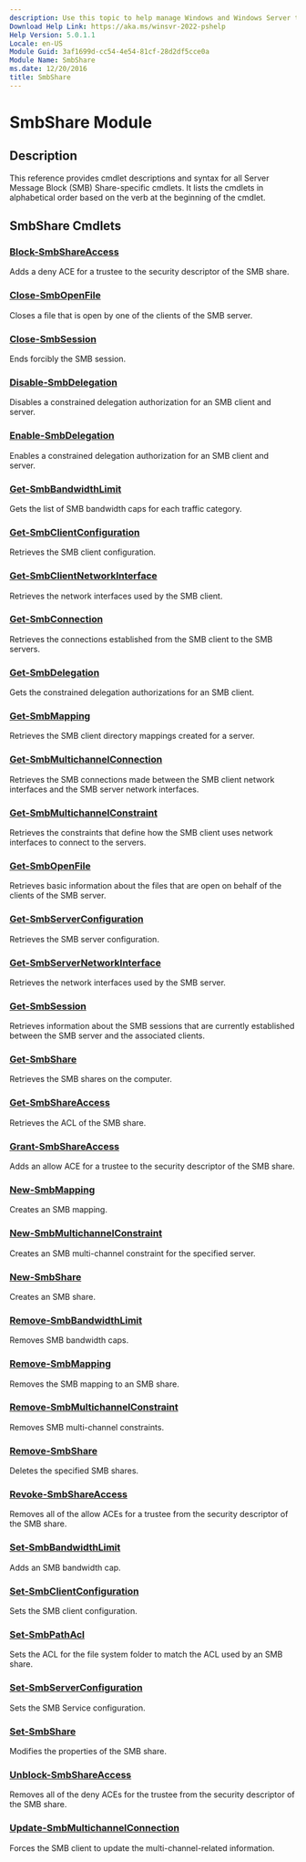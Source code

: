 ```yaml
---
description: Use this topic to help manage Windows and Windows Server technologies with Windows PowerShell.
Download Help Link: https://aka.ms/winsvr-2022-pshelp
Help Version: 5.0.1.1
Locale: en-US
Module Guid: 3af1699d-cc54-4e54-81cf-28d2df5cce0a
Module Name: SmbShare
ms.date: 12/20/2016
title: SmbShare
---
```


# SmbShare Module
## Description
This reference provides cmdlet descriptions and syntax for all Server Message Block (SMB) Share-specific cmdlets. It lists the cmdlets in alphabetical order based on the verb at the beginning of the cmdlet.

## SmbShare Cmdlets
### [Block-SmbShareAccess](./Block-SmbShareAccess.md)
Adds a deny ACE for a trustee to the security descriptor of the SMB share.

### [Close-SmbOpenFile](./Close-SmbOpenFile.md)
Closes a file that is open by one of the clients of the SMB server.

### [Close-SmbSession](./Close-SmbSession.md)
Ends forcibly the SMB session.

### [Disable-SmbDelegation](./Disable-SmbDelegation.md)
Disables a constrained delegation authorization for an SMB client and server.

### [Enable-SmbDelegation](./Enable-SmbDelegation.md)
Enables a constrained delegation authorization for an SMB client and server.

### [Get-SmbBandwidthLimit](./Get-SmbBandwidthLimit.md)
Gets the list of SMB bandwidth caps for each traffic category.

### [Get-SmbClientConfiguration](./Get-SmbClientConfiguration.md)
Retrieves the SMB client configuration.

### [Get-SmbClientNetworkInterface](./Get-SmbClientNetworkInterface.md)
Retrieves the network interfaces used by the SMB client.

### [Get-SmbConnection](./Get-SmbConnection.md)
Retrieves the connections established from the SMB client to the SMB servers.

### [Get-SmbDelegation](./Get-SmbDelegation.md)
Gets the constrained delegation authorizations for an SMB client.

### [Get-SmbMapping](./Get-SmbMapping.md)
Retrieves the SMB client directory mappings created for a server.

### [Get-SmbMultichannelConnection](./Get-SmbMultichannelConnection.md)
Retrieves the SMB connections made between the SMB client network interfaces and the SMB server network interfaces.

### [Get-SmbMultichannelConstraint](./Get-SmbMultichannelConstraint.md)
Retrieves the constraints that define how the SMB client uses network interfaces to connect to the servers.

### [Get-SmbOpenFile](./Get-SmbOpenFile.md)
Retrieves basic information about the files that are open on behalf of the clients of the SMB server.

### [Get-SmbServerConfiguration](./Get-SmbServerConfiguration.md)
Retrieves the SMB server configuration.

### [Get-SmbServerNetworkInterface](./Get-SmbServerNetworkInterface.md)
Retrieves the network interfaces used by the SMB server.

### [Get-SmbSession](./Get-SmbSession.md)
Retrieves information about the SMB sessions that are currently established between the SMB server and the associated clients.

### [Get-SmbShare](./Get-SmbShare.md)
Retrieves the SMB shares on the computer.

### [Get-SmbShareAccess](./Get-SmbShareAccess.md)
Retrieves the ACL of the SMB share.

### [Grant-SmbShareAccess](./Grant-SmbShareAccess.md)
Adds an allow ACE for a trustee to the security descriptor of the SMB share.

### [New-SmbMapping](./New-SmbMapping.md)
Creates an SMB mapping.

### [New-SmbMultichannelConstraint](./New-SmbMultichannelConstraint.md)
Creates an SMB multi-channel constraint for the specified server.

### [New-SmbShare](./New-SmbShare.md)
Creates an SMB share.

### [Remove-SmbBandwidthLimit](./Remove-SmbBandwidthLimit.md)
Removes SMB bandwidth caps.

### [Remove-SmbMapping](./Remove-SmbMapping.md)
Removes the SMB mapping to an SMB share.

### [Remove-SmbMultichannelConstraint](./Remove-SmbMultichannelConstraint.md)
Removes SMB multi-channel constraints.

### [Remove-SmbShare](./Remove-SmbShare.md)
Deletes the specified SMB shares.

### [Revoke-SmbShareAccess](./Revoke-SmbShareAccess.md)
Removes all of the allow ACEs for a trustee from the security descriptor of the SMB share.

### [Set-SmbBandwidthLimit](./Set-SmbBandwidthLimit.md)
Adds an SMB bandwidth cap.

### [Set-SmbClientConfiguration](./Set-SmbClientConfiguration.md)
Sets the SMB client configuration.

### [Set-SmbPathAcl](./Set-SmbPathAcl.md)
Sets the ACL for the file system folder to match the ACL used by an SMB share.

### [Set-SmbServerConfiguration](./Set-SmbServerConfiguration.md)
Sets the SMB Service configuration.

### [Set-SmbShare](./Set-SmbShare.md)
Modifies the properties of the SMB share.

### [Unblock-SmbShareAccess](./Unblock-SmbShareAccess.md)
Removes all of the deny ACEs for the trustee from the security descriptor of the SMB share.

### [Update-SmbMultichannelConnection](./Update-SmbMultichannelConnection.md)
Forces the SMB client to update the multi-channel-related information.


